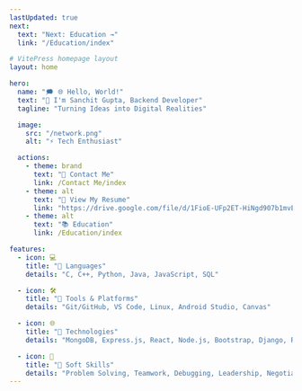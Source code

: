 ```yaml
---
lastUpdated: true
next:
  text: "Next: Education →"
  link: "/Education/index"

# VitePress homepage layout
layout: home

hero:
  name: "🗯️ 🌐 Hello, World!"
  text: "👋 I'm Sanchit Gupta, Backend Developer"
  tagline: "Turning Ideas into Digital Realities"

  image:
    src: "/network.png"
    alt: "⚡ Tech Enthusiast"

  actions:
    - theme: brand
      text: "📧 Contact Me"
      link: /Contact Me/index
    - theme: alt
      text: "📄 View My Resume"
      link: "https://drive.google.com/file/d/1FioE-UFp2ET-HiNgd907b1mvEmKbahSP/view"
    - theme: alt
      text: "📚 Education"
      link: /Education/index

features:
  - icon: 💻
    title: "💼 Languages"
    details: "C, C++, Python, Java, JavaScript, SQL"

  - icon: 🛠️
    title: "🔧 Tools & Platforms"
    details: "Git/GitHub, VS Code, Linux, Android Studio, Canvas"

  - icon: 🌐
    title: "🌟 Technologies"
    details: "MongoDB, Express.js, React, Node.js, Bootstrap, Django, REST, Docker, ML"

  - icon: 🧠
    title: "🧩 Soft Skills"
    details: "Problem Solving, Teamwork, Debugging, Leadership, Negotiation"
---
```

